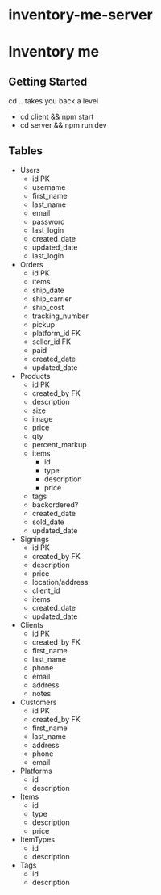 # inventory-me-server

# Inventory me

## Getting Started
cd .. takes you back a level
- cd client && npm start
- cd server && npm run dev

## Tables

- Users
  - id PK
  - username
  - first_name
  - last_name
  - email
  - password
  - last_login
  - created_date
  - updated_date
  - last_login
- Orders
  - id PK
  - items
  - ship_date
  - ship_carrier
  - ship_cost
  - tracking_number
  - pickup
  - platform_id FK
  - seller_id FK
  - paid
  - created_date
  - updated_date
- Products
  - id PK
  - created_by FK
  - description
  - size
  - image
  - price
  - qty
  - percent_markup
  - items
    - id
    - type
    - description
    - price
  - tags
  - backordered?
  - created_date
  - sold_date
  - updated_date
- Signings
  - id PK
  - created_by FK
  - description
  - price
  - location/address
  - client_id
  - items
  - created_date
  - updated_date
- Clients
  - id PK
  - created_by FK
  - first_name
  - last_name
  - phone
  - email
  - address
  - notes
- Customers
  - id PK
  - created_by FK
  - first_name
  - last_name
  - address
  - phone
  - email
- Platforms
  - id
  - description
- Items
  - id
  - type
  - description
  - price
- ItemTypes
  - id
  - description
- Tags
  - id
  - description
